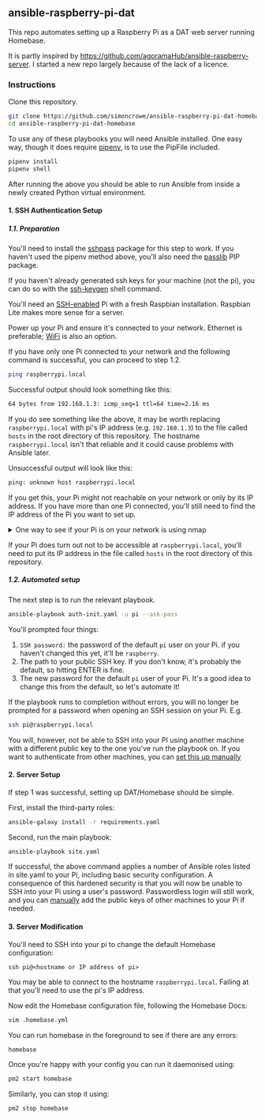 ## ansible-raspberry-pi-dat
This repo automates setting up a Raspberry Pi as a DAT web server running 
Homebase.

It is partly inspired by https://github.com/agoramaHub/ansible-raspberry-server. 
I started a new repo largely because of the lack of a licence.

### Instructions
Clone this repository.
```bash
git clone https://github.com/simoncrowe/ansible-raspberry-pi-dat-homebase.git
cd ansible-raspberry-pi-dat-homebase
```

To use any of these playbooks you will need Ansible installed. One easy way, 
though it does require [pipenv](https://pipenv-es.readthedocs.io/es/stable/#install-pipenv-today), 
is to use the PipFile included. 
```bash
pipenv install
pipenv shell
```
After running the above you should be able to run Ansible from inside 
a newly created Python virtual environment.

#### 1. SSH Authentication Setup
##### 1.1. Preparation
You'll need to install the
[sshpass](https://www.tecmint.com/sshpass-non-interactive-ssh-login-shell-script-ssh-password/) 
package for this step to work. If you haven't used the pipenv method above,
you'll also need the 
[passlib](https://passlib.readthedocs.io/en/stable/install.html#installation-instructions) 
PIP package.

If you haven't already generated ssh keys for your machine (not the pi), 
you can do so with the [ssh-keygen](https://www.ssh.com/ssh/keygen/) shell 
command.

You'll need an 
[SSH-enabled](https://www.raspberrypi.org/documentation/remote-access/ssh/) Pi 
with a fresh Raspbian installation. Raspbian Lite makes more sense for a server.

Power up your Pi and ensure it's connected to your network. 
Ethernet is preferable; 
[WiFi](https://www.raspberrypi.org/documentation/configuration/wireless/README.md) 
is also an option. 

If you have only one Pi connected to your network and the following command 
is successful, you can proceed to step 1.2.

```bash
ping raspberrypi.local
```

Successful output should look something like this:

```bash
64 bytes from 192.168.1.3: icmp_seq=1 ttl=64 time=2.16 ms
```

If you do see something like the above, it may be worth replacing 
`raspberrypi.local` with pi's IP address (e.g. `192.168.1.3`) to the file called
`hosts` in the root directory of this repository. The hostname 
`raspberrypi.local` isn't that reliable and it could cause problems with Ansible 
later.

Unsuccessful output will look like this:

```bash
ping: unknown host raspberrypi.local
```

If you get this, your Pi might not reachable on your network or only by its IP 
address. If you have more than one Pi connected, you'll still need to find the 
IP address of the Pi you want to set up. 

<details>
<summary>One way to see if your Pi is on your network is using nmap</summary>

If you don't have nmap installed, you should be able to get it via your
system package manager.  e.g. `sudo apt install nmap`

This command will thoroughly scan your local network and may take several 
minutes.
```bash
sudo nmap -A 192.168.1.1/24
```
If your Pi is connected, its report should look something like this:
```
...
Nmap scan report for 192.168.1.3
Host is up (0.00091s latency).
Not shown: 999 closed ports
PORT   STATE SERVICE VERSION
22/tcp open  ssh     OpenSSH 7.9p1 Raspbian 10 (protocol 2.0)
| ssh-hostkey: 
|   2048 ba:88:1f:54:0f:61:10:34:98:f4:5c:f2:35:79:cd:4f (RSA)
|_  256 68:92:a4:8e:da:b3:65:89:23:a3:3d:49:9c:a9:ab:9f (ECDSA)
MAC Address: DC:A6:32:67:9F:6E (Unknown)
Device type: general purpose
Running: Linux 3.X|4.X
OS CPE: cpe:/o:linux:linux_kernel:3 cpe:/o:linux:linux_kernel:4
OS details: Linux 3.2 - 4.0
Network Distance: 1 hop
Service Info: OS: Linux; CPE: cpe:/o:linux:linux_kernel
...
```
The line `22/tcp open  ssh     OpenSSH 7.9p1 Raspbian 10 (protocol 2.0)` 
will only appear is your Pi has SSH enabled. If you can't easily identify your 
Pi, double-check that SSH has been enabled on it.

If you see more than one Pi, you'll need to either temporally switch off your
Pi to work out which one it is, or find out its MAC address.
</details>

If your Pi does turn out not to be accessible at `raspberrypi.local`, you'll 
need to put its IP address in the file called `hosts` in the root directory 
of this repository.

##### 1.2. Automated setup 

The next step is to run the relevant playbook.
```bash
ansible-playbook auth-init.yaml -u pi --ask-pass
```
You'll prompted four things:
1. `SSH password:` the password of the default `pi` user on your Pi. 
if you haven't changed this yet, it'll be `raspberry`.
2. The path to your public SSH key. If you don't know, 
it's probably the default, so hitting ENTER is fine.
3. The new password for the default `pi` user of your Pi. It's a good idea to 
change this from the default, so let's automate it!

If the playbook runs to completion without errors, you will no longer 
be prompted for a password when opening an SSH session on your Pi. E.g.
```bash
ssh pi@raspberrypi.local
```

You will, however, not be able to SSH into your PI using another machine with 
a different public key to the one you've run the playbook on. If you want to 
authenticate from other machines, you can 
[set this up manually](https://www.raspberrypi.org/documentation/remote-access/ssh/passwordless.md)

#### 2. Server Setup
If step 1 was successful, setting up DAT/Homebase should be simple.

First, install the third-party roles:
```bash
ansible-galaxy install -r requirements.yaml
```

Second, run the main playbook:
```bash
ansible-playbook site.yaml
```

If successful, the above command applies a number of Ansible roles listed in 
site.yaml to your Pi, including basic security configuration. 
A consequence of this hardened security is that you will now be unable to 
SSH into your Pi using a user's password.
Passwordless login will still work, and you can 
[manually](https://www.raspberrypi.org/documentation/remote-access/ssh/passwordless.md) 
add the public keys of other machines to your Pi if needed.

#### 3. Server Modification

You'll need to SSH into your pi to change the default Homebase configuration:

```
ssh pi@<hostname or IP address of pi>
```
You may be able to connect to the hostname `raspberrypi.local`. Failing at that
you'll need to use the pi's IP address.

Now edit the Homebase configuration file, following the Homebase Docs:
```bash
vim .homebase.yml
```

You can run homebase in the foreground to see if there are any errors:
```bash
homebase
```

Once you're happy with your config you can run it daemonised using:
```bash
pm2 start homebase
```

Similarly, you can stop it using:
```bash
pm2 stop homebase
```
